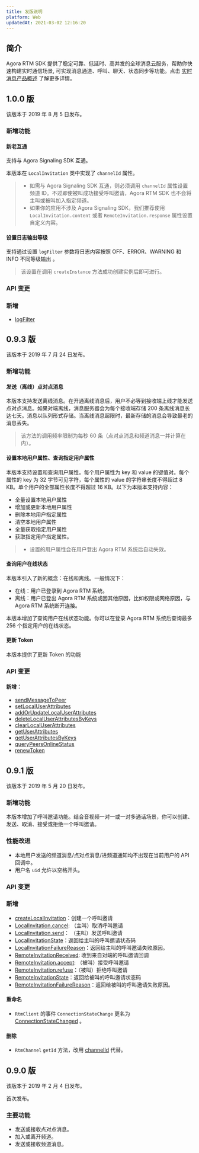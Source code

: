```yaml
---
title: 发版说明
platform: Web
updatedAt: 2021-03-02 12:16:20
---
```


## 简介

Agora RTM SDK 提供了稳定可靠、低延时、高并发的全球消息云服务，帮助你快速构建实时通信场景, 可实现消息通道、呼叫、聊天、状态同步等功能。点击 [实时消息产品概述](/cn/Real-time-Messaging/RTM_product?platform=All%20Platforms) 了解更多详情。

## 1.0.0 版

该版本于 2019 年 8 月 5 日发布。

### 新增功能

#### 新老互通

支持与 Agora Signaling SDK 互通。

本版本在 `LocalInvitation` 类中实现了 `channelId` 属性。

> - 如需与 Agora Signaling SDK 互通，则必须调用 `channelId` 属性设置频道 ID。不过即使被叫成功接受呼叫邀请，Agora RTM SDK 也不会将主叫或被叫加入指定频道。
> - 如果你的应用不涉及 Agora Signaling SDK，我们推荐使用 `LocalInvitation.content` 或者 `RemoteInvitation.response` 属性设置自定义内容。

#### 设置日志输出等级

支持通过设置 `logFilter` 参数将日志内容按照 OFF、ERROR、WARNING 和 INFO 不同等级输出 。

> 该设置在调用 `createInstance` 方法成功创建实例后即可进行。

### API 变更

### 新增

- [logFilter](/cn/Real-time-Messaging/API%20Reference/RTM_web/interfaces/rtmparameters.html#logfilter)

## 0.9.3 版

该版本于 2019 年 7 月 24 日发布。

### 新增功能

#### 发送（离线）点对点消息

本版本支持发送离线消息。在开通离线消息后，用户不必等到接收端上线才能发送点对点消息。如果对端离线，消息服务器会为每个接收端存储 200 条离线消息长达七天。消息以队列形式存储。当离线消息超限时，最新存储的消息会导致最老的消息丢失。

> 该方法的调用频率限制为每秒 60 条（点对点消息和频道消息一并计算在内）。

#### 设置本地用户属性、查询指定用户属性

本版本支持设置和查询用户属性。每个用户属性为 key 和 value 的键值对。每个属性的 key 为 32 字节可见字符，每个属性的 value 的字符串长度不得超过 8 KB。单个用户的全部属性长度不得超过 16 KB。以下为本版本支持内容：

- 全量设置本地用户属性
- 增加或更新本地用户属性
- 删除本地用户指定属性
- 清空本地用户属性
- 全量获取指定用户属性
- 获取指定用户指定属性。

> - 设置的用户属性会在用户登出 Agora RTM 系统后自动失效。

#### 查询用户在线状态

本版本引入了新的概念：在线和离线。一般情况下：

- 在线：用户已登录到 Agora RTM 系统。
- 离线：用户已登出 Agora RTM 系统或因其他原因，比如权限或网络原因，与 Agora RTM 系统断开连接。

本版本增加了查询用户在线状态功能。你可以在登录 Agora RTM 系统后查询最多 256 个指定用户的在线状态。

#### 更新 Token

本版本提供了更新 Token 的功能

### API 变更

#### 新增：

- [sendMessageToPeer](/cn/Real-time-Messaging/API%20Reference/RTM_web/classes/rtmclient.html#sendmessagetopeer)
- [setLocalUserAttributes](/cn/Real-time-Messaging/API%20Reference/RTM_web/classes/rtmclient.html#setlocaluserattributes)
- [addOrUpdateLocalUserAttributes](/cn/Real-time-Messaging/API%20Reference/RTM_web/classes/rtmclient.html#addorupdatelocaluserattributes)
- [deleteLocalUserAttributesByKeys](/cn/Real-time-Messaging/API%20Reference/RTM_web/classes/rtmclient.html#deletelocaluserattributesbykeys)
- [clearLocalUserAttributes](/cn/Real-time-Messaging/API%20Reference/RTM_web/classes/rtmclient.html#clearlocaluserattributes)
- [getUserAttributes](/cn/Real-time-Messaging/API%20Reference/RTM_web/classes/rtmclient.html#getuserattributes)
- [getUserAttributesByKeys](/cn/Real-time-Messaging/API%20Reference/RTM_web/classes/rtmclient.html#getuserattributesbykeys)
- [queryPeersOnlineStatus](/cn/Real-time-Messaging/API%20Reference/RTM_web/classes/rtmclient.html#querypeersonlinestatus)
- [renewToken](/cn/Real-time-Messaging/API%20Reference/RTM_web/classes/rtmclient.html#renewtoken)

## 0.9.1 版

该版本于 2019 年 5 月 20 日发布。

### 新增功能

本版本增加了呼叫邀请功能。结合音视频一对一或一对多通话场景，你可以创建、发送、取消、接受或拒绝一个呼叫邀请。

### 性能改进

- 本地用户发送的频道消息/点对点消息/进频道通知均不出现在当前用户的 API 回调中。
- 用户名 `uid` 允许以空格开头。

### API 变更

### 新增

- [createLocalInvitation](/cn/Real-time-Messaging/API%20Reference/RTM_web/classes/rtmclient.html#createlocalinvitation)：创建一个呼叫邀请
- [LocalInvitation.cancel](/cn/Real-time-Messaging/API%20Reference/RTM_web/classes/localinvitation.html#send): （主叫）取消呼叫邀请
- [LocalInvitation.send](/cn/Real-time-Messaging/API%20Reference/RTM_web/classes/localinvitation.html#send)： （主叫）发送呼叫邀请
- [LocalInvitationState](/cn/Real-time-Messaging/API%20Reference/RTM_web/enums/localinvitationstate.html)：返回给主叫的呼叫邀请状态码
- [LocalInvitationFailureReason](/cn/Real-time-Messaging/API%20Reference/RTM_web/enums/localinvitationfailurereason.html)：返回给主叫的呼叫邀请失败原因。
- [RemoteInvitationReceived](/cn/Real-time-Messaging/API%20Reference/RTM_web/interfaces/rtmclientevents.html#remoteinvitationreceived): 收到来自对端的呼叫邀请回调
- [RemoteInvitation.accept](/cn/Real-time-Messaging/API%20Reference/RTM_web/classes/remoteinvitation.html#accept): （被叫）接受呼叫邀请
- [RemoteInvitation.refuse](/cn/Real-time-Messaging/API%20Reference/RTM_web/classes/remoteinvitation.html#refuse)：（被叫）拒绝呼叫邀请
- [RemoteInvitationState](/cn/Real-time-Messaging/API%20Reference/RTM_web/enums/remoteinvitationstate.html)：返回给被叫的呼叫邀请状态码
- [RemoteInvitationFailureReason](/cn/Real-time-Messaging/API%20Reference/RTM_web/enums/remoteinvitationfailurereason.html)：返回给被叫的呼叫邀请失败原因。

#### 重命名

- `RtmClient` 的事件 `ConnectionStateChange` 更名为 [ConnectionStateChanged](/cn/Real-time-Messaging/API%20Reference/RTM_web/interfaces/rtmclientevents.html#connectionstatechanged) 。

#### 删除

- `RtmChannel` `getId` 方法，改用 [channelId](/cn/Real-time-Messaging/API%20Reference/RTM_web/classes/rtmchannel.html#channelid) 代替。

## 0.9.0 版

该版本于 2019 年 2 月 4 日发布。

首次发布。

### 主要功能

- 发送或接收点对点消息。
- 加入或离开频道。
- 发送或接收频道消息。
